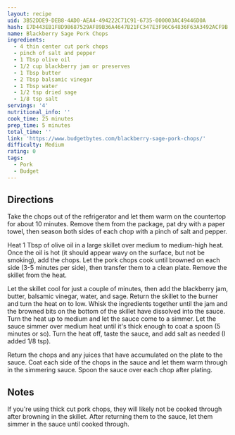 ```yaml
---
layout: recipe
uid: 3B52DDE9-DEB8-4AD0-AEA4-494222C71C91-6735-000003AC49446D0A
hash: E7D443EB1F8D98687529AF89B36A4647B21FC347E3F96C64836F63A3492ACF9B
name: Blackberry Sage Pork Chops
ingredients:
  - 4 thin center cut pork chops
  - pinch of salt and pepper
  - 1 Tbsp olive oil
  - 1/2 cup blackberry jam or preserves
  - 1 Tbsp butter
  - 2 Tbsp balsamic vinegar
  - 1 Tbsp water
  - 1/2 tsp dried sage
  - 1/8 tsp salt
servings: '4'
nutritional_info: ''
cook_time: 25 minutes
prep_time: 5 minutes
total_time: ''
link: 'https://www.budgetbytes.com/blackberry-sage-pork-chops/'
difficulty: Medium
rating: 0
tags:
  - Pork
  - Budget
---
```


## Directions

Take the chops out of the refrigerator and let them warm on the countertop for about 10 minutes. Remove them from the package, pat dry with a paper towel, then season both sides of each chop with a pinch of salt and pepper.

Heat 1 Tbsp of olive oil in a large skillet over medium to medium-high heat. Once the oil is hot (it should appear wavy on the surface, but not be smoking), add the chops. Let the pork chops cook until browned on each side (3-5 minutes per side), then transfer them to a clean plate. Remove the skillet from the heat.

Let the skillet cool for just a couple of minutes, then add the blackberry jam, butter, balsamic vinegar, water, and sage. Return the skillet to the burner and turn the heat on to low. Whisk the ingredients together until the jam and the browned bits on the bottom of the skillet have dissolved into the sauce. Turn the heat up to medium and let the sauce come to a simmer. Let the sauce simmer over medium heat until it's thick enough to coat a spoon (5 minutes or so). Turn the heat off, taste the sauce, and add salt as needed (I added 1/8 tsp).

Return the chops and any juices that have accumulated on the plate to the sauce. Coat each side of the chops in the sauce and let them warm through in the simmering sauce. Spoon the sauce over each chop after plating.
## Notes

If you're using thick cut pork chops, they will likely not be cooked through after browning in the skillet. After returning them to the sauce, let them simmer in the sauce until cooked through.
